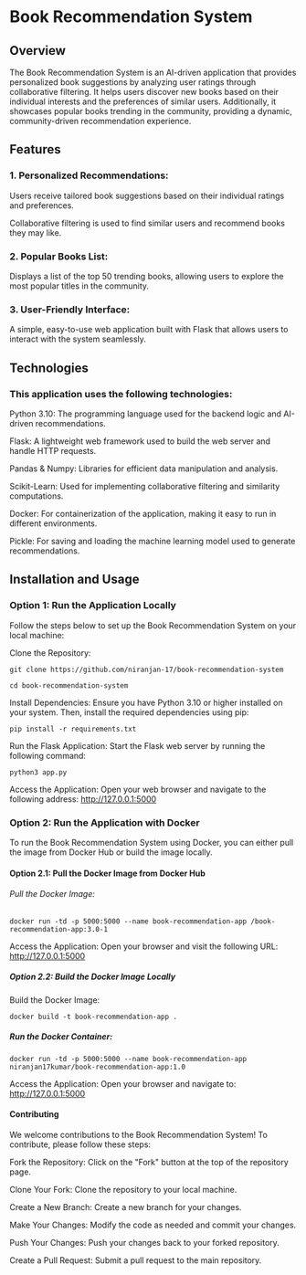 # Book Recommendation System

## Overview

The Book Recommendation System is an AI-driven application that provides personalized book suggestions by analyzing user ratings through collaborative filtering. It helps users discover new books based on their individual interests and the preferences of similar users. Additionally, it showcases popular books trending in the community, providing a dynamic, community-driven recommendation experience.

## Features

### 1. Personalized Recommendations:

Users receive tailored book suggestions based on their individual ratings and preferences.

Collaborative filtering is used to find similar users and recommend books they may like.

### 2. Popular Books List:
    
Displays a list of the top 50 trending books, allowing users to explore the most popular titles in the community.
### 3. User-Friendly Interface:

A simple, easy-to-use web application built with Flask that allows users to interact with the system seamlessly.

## Technologies

### This application uses the following technologies:

Python 3.10: The programming language used for the backend logic and AI-driven recommendations.

Flask: A lightweight web framework used to build the web server and handle HTTP requests.

Pandas & Numpy: Libraries for efficient data manipulation and analysis.

Scikit-Learn: Used for implementing collaborative filtering and similarity computations.

Docker: For containerization of the application, making it easy to run in different environments.

Pickle: For saving and loading the machine learning model used to generate recommendations.

## Installation and Usage

### Option 1: Run the Application Locally

Follow the steps below to set up the Book Recommendation System on your local machine:

Clone the Repository:

    git clone https://github.com/niranjan-17/book-recommendation-system

    cd book-recommendation-system

Install Dependencies: Ensure you have Python 3.10 or higher installed on your system. Then, install the required dependencies using pip:

    pip install -r requirements.txt

Run the Flask Application: Start the Flask web server by running the following command:

    python3 app.py

Access the Application: Open your web browser and navigate to the following address:
 http://127.0.0.1:5000


### Option 2: Run the Application with Docker

To run the Book Recommendation System using Docker, you can either pull the image from Docker Hub or build the image locally.

#### Option 2.1: Pull the Docker Image from Docker Hub

###### Pull the Docker Image:

    docker run -td -p 5000:5000 --name book-recommendation-app /book-recommendation-app:3.0-1

Access the Application: Open your browser and visit the following URL:
http://127.0.0.1:5000

##### Option 2.2: Build the Docker Image Locally

Build the Docker Image:

    docker build -t book-recommendation-app .

##### Run the Docker Container:

    docker run -td -p 5000:5000 --name book-recommendation-app niranjan17kumar/book-recommendation-app:1.0

Access the Application: Open your browser and navigate to:
http://127.0.0.1:5000

#### Contributing
We welcome contributions to the Book Recommendation System! To contribute, please follow these steps:

Fork the Repository: Click on the "Fork" button at the top of the repository page.

Clone Your Fork: Clone the repository to your local machine.

Create a New Branch: Create a new branch for your changes.

Make Your Changes: Modify the code as needed and commit your changes.

Push Your Changes: Push your changes back to your forked repository.

Create a Pull Request: Submit a pull request to the main repository.
